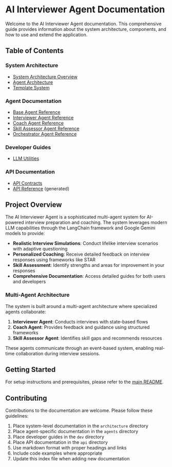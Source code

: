# AI Interviewer Agent Documentation

Welcome to the AI Interviewer Agent documentation. This comprehensive guide provides information about the system architecture, components, and how to use and extend the application.

## Table of Contents

### System Architecture
- [System Architecture Overview](architecture/system_architecture.md)
- [Agent Architecture](architecture/agent_architecture.md)
- [Template System](architecture/template_system.md)

### Agent Documentation
- [Base Agent Reference](agents/base_agent_reference.md)
- [Interviewer Agent Reference](agents/interviewer_agent_reference.md)
- [Coach Agent Reference](agents/coach_agent_reference.md)
- [Skill Assessor Agent Reference](agents/skill_assessor_agent_reference.md)
- [Orchestrator Agent Reference](agents/orchestrator_agent_reference.md)

### Developer Guides
- [LLM Utilities](dev/llm_utils.md)

### API Documentation
- [API Contracts](api/api_contracts.md)
- [API Reference](api/api_docs/index.html) (generated)

## Project Overview

The AI Interviewer Agent is a sophisticated multi-agent system for AI-powered interview preparation and coaching. The system leverages modern LLM capabilities through the LangChain framework and Google Gemini models to provide:

- **Realistic Interview Simulations**: Conduct lifelike interview scenarios with adaptive questioning
- **Personalized Coaching**: Receive detailed feedback on interview responses using frameworks like STAR
- **Skill Assessment**: Identify strengths and areas for improvement in your responses
- **Comprehensive Documentation**: Access detailed guides for both users and developers

### Multi-Agent Architecture

The system is built around a multi-agent architecture where specialized agents collaborate:

1. **Interviewer Agent**: Conducts interviews with state-based flows
2. **Coach Agent**: Provides feedback and guidance using structured frameworks
3. **Skill Assessor Agent**: Identifies skill gaps and recommends resources

These agents communicate through an event-based system, enabling real-time collaboration during interview sessions.

## Getting Started

For setup instructions and prerequisites, please refer to the [main README](../README.md).

## Contributing

Contributions to the documentation are welcome. Please follow these guidelines:

1. Place system-level documentation in the `architecture` directory
2. Place agent-specific documentation in the `agents` directory
3. Place developer guides in the `dev` directory
4. Place API documentation in the `api` directory
5. Use markdown format with proper headings and links
6. Include code examples where appropriate
7. Update this index file when adding new documentation 